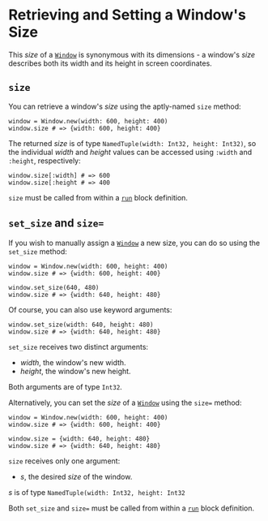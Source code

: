 # Retrieving and Setting a Window's Size

This *size* of a [`Window`](/deep-dive/window.md) is synonymous with its dimensions - a window's *size* describes both its width and its height in screen coordinates.

## `size`

You can retrieve a window's *size* using the aptly-named `size` method:

```crystal
window = Window.new(width: 600, height: 400)
window.size # => {width: 600, height: 400}
```
The returned *size* is of type `NamedTuple(width: Int32, height: Int32)`, so the individual *width* and *height* values can be accessed using `:width` and `:height`, respectively:

```crystal
window.size[:width] # => 600
window.size[:height # => 400
```

`size` must be called from within a [`run`](/the-run-block.md) block definition.

## `set_size` and `size=`

If you wish to manually assign a [`Window`](/deep-dive/window.md) a new size, you can do so using the `set_size` method:

```crystal
window = Window.new(width: 600, height: 400)
window.size # => {width: 600, height: 400}

window.set_size(640, 480)
window.size # => {width: 640, height: 480}
```

Of course, you can also use keyword arguments:

```crystal
window.set_size(width: 640, height: 480)
window.size # => {width: 640, height: 480}
```

`set_size` receives two distinct arguments:
- *width*, the window's new width.
- *height*, the window's new height.

Both arguments are of type `Int32`.

Alternatively, you can set the *size* of a [`Window`](/deep-dive/window.md) using the `size=` method:

```crystal
window = Window.new(width: 600, height: 400)
window.size # => {width: 600, height: 400}

window.size = {width: 640, height: 480}
window.size # => {width: 640, height: 480}
```

`size` receives only one argument:
- *s*, the desired *size* of the window.

*s* is of type `NamedTuple(width: Int32, height: Int32`

Both `set_size` and `size=` must be called from within a [`run`](/the-run-block.md) block definition.